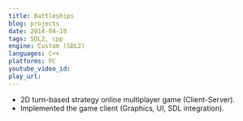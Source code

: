 ```yaml
---
title: Battleships
blog: projects
date: 2014-04-10
tags: SDL2, cpp
engine: Custom (SDL2)
languages: C++
platforms: PC
youtube_video_id:
play_url:
---
```

- 2D turn-based strategy online multiplayer game (Client-Server).
- Implemented the game client (Graphics, UI, SDL integration).
